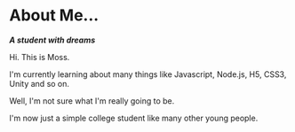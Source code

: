 About Me...
===
***A student with dreams***

Hi. This is Moss.

I'm currently learning about many things like Javascript, Node.js, H5, CSS3, Unity and so on.

Well, I'm not sure what I'm really going to be. 

I'm now just a simple college student like many other young people.

